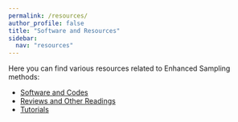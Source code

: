 ```yaml
---
permalink: /resources/
author_profile: false
title: "Software and Resources"
sidebar:
  nav: "resources"
---
```


Here you can find various resources related to Enhanced Sampling methods:
- [Software and Codes]({{site.url}}/resources/software)   
- [Reviews and Other Readings]({{site.url}}/resources/reviews)   
- [Tutorials]({{site.url}}/resources/tutorials)   
